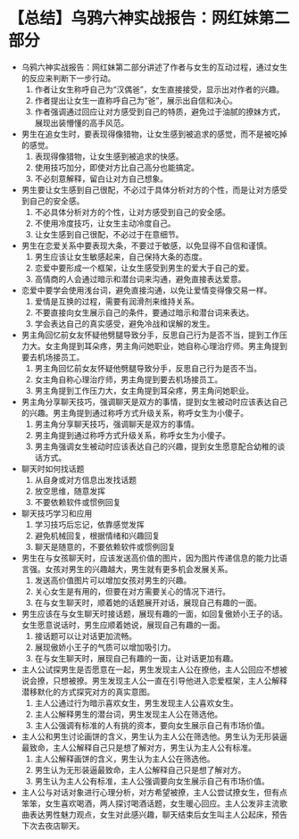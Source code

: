 # 【总结】乌鸦六神实战报告：网红妹第二部分

-   乌鸦六神实战报告：网红妹第二部分讲述了作者与女生的互动过程，通过女生的反应来判断下一步行动。
    1.  作者让女生称呼自己为“汉偶爸”，女生直接接受，显示出对作者的兴趣。
    2.  作者提出让女生一直称呼自己为“爸”，展示出自信和决心。
    3.  作者强调通过回应让对方感受到自己的特质，避免过于油腻的撩妹方式，展现出装懵懂的高手风范。
-   男生在追女生时，要表现得像猎物，让女生感到被追求的感觉，而不是被吃掉的感觉。
    1.  表现得像猎物，让女生感到被追求的快感。
    2.  使用技巧加分，即使对方比自己高分也能搞定。
    3.  不必刻意解释，留白让对方自己想象。
-   男生要让女生感到自己很配，不必过于具体分析对方的个性，而是让对方感受到自己的安全感。
    1.  不必具体分析对方的个性，让对方感受到自己的安全感。
    2.  不使用冷度技巧，让女生主动冷度自己。
    3.  让女生感到自己很配，不必过于在意细节。
-   男生在恋爱关系中要表现大条，不要过于敏感，以免显得不自信和谨慎。
    1.  男生应该让女生敏感起来，自己保持大条的态度。
    2.  恋爱中要形成一个框架，让女生感受到男生的爱大于自己的爱。
    3.  高情商的人会通过暗示和潜台词来沟通，避免直接表达爱意。
-   恋爱中要学会使用浅台词，避免直接沟通，以免让爱情变得像交易一样。
    1.  爱情是互换的过程，需要有润滑剂来维持关系。
    2.  不要直接向女生展示自己的条件，要通过暗示和潜台词来表达。
    3.  学会表达自己的真实感受，避免冷战和误解的发生。
-   男主角回忆前女友怀疑他劈腿导致分手，反思自己行为是否不当，提到工作压力大。女主角提到耳朵疼，男主角问她职业，她自称心理治疗师。男主角提到要去机场接员工。
    1.  男主角回忆前女友怀疑他劈腿导致分手，反思自己行为是否不当。
    2.  女主角自称心理治疗师，男主角提到要去机场接员工。
    3.  男主角提到工作压力大，女主角提到耳朵疼，男主角问她职业。
-   男主角分享聊天技巧，强调聊天是双方的事情，提到女生被动时应该表达自己的兴趣。男主角提到通过称呼方式升级关系，称呼女生为小傻子。
    1.  男主角分享聊天技巧，强调聊天是双方的事情。
    2.  男主角提到通过称呼方式升级关系，称呼女生为小傻子。
    3.  男主角强调女生被动时应该表达自己的兴趣，提到女生愿意配合幼稚的谈话方式。
-   聊天时如何找话题
    1.  从自身或对方信息出发找话题
    2.  放空思维，随意发挥
    3.  不要依赖软件或惯例回复
-   聊天技巧学习和应用
    1.  学习技巧后忘记，依靠感觉发挥
    2.  避免机械回复，根据情绪和兴趣回复
    3.  聊天是随意的，不要依赖软件或惯例回复
-   男生在与女孩聊天时，应该发送高价值的图片，因为图片传递信息的能力比语言强。女孩对男生的兴趣越大，男生就有更多机会发展关系。
    1.  发送高价值图片可以增加女孩对男生的兴趣。
    2.  关心女生是有用的，但要在对方需要关心的情况下进行。
    3.  在与女生聊天时，顺着她的话题展开对话，展现自己有趣的一面。
-   男生应该在与女生聊天时接话题，展现有趣的一面，如回复傲娇小王子的话。女生愿意说话时，男生应顺着她说，展现自己有趣的一面。
    1.  接话题可以让对话更加流畅。
    2.  展现傲娇小王子的气质可以增加吸引力。
    3.  在与女生聊天时，展现自己有趣的一面，让对话更加有趣。
-   主人公试探男生是否愿意在一起，男生发现主人公在撩他，主人公回应不想被说会撩，只想被撩。男生发现主人公一直在引导他进入恋爱框架，主人公解释潜移默化的方式探究对方的真实意图。
    1.  主人公通过行为暗示喜欢女生，男生发现主人公喜欢女生。
    2.  主人公解释男生的潜台词，男生发现主人公在筛选他。
    3.  主人公强调有标准的人有挑的资本，要向女生展示自己有市场价值。
-   主人公和男生讨论画饼的含义，男生认为主人公在筛选他。男生认为无形装逼最致命，主人公解释自己只是想了解对方，男生认为主人公有标准。
    1.  主人公解释画饼的含义，男生认为主人公在筛选他。
    2.  男生认为无形装逼最致命，主人公解释自己只是想了解对方。
    3.  男生认为主人公有标准，主人公强调要向女生展示自己有市场价值。
-   主人公与对话对象进行心理分析，对方希望被撩，主人公尝试撩女生，但有点笨笨，女生喜欢喝酒，两人探讨喝酒话题，女生暖心回应。主人公发非主流歌曲表达男性魅力观点，女生对此感兴趣，聊天结束后女生叫主人公起床，预告下次去夜店聊天。